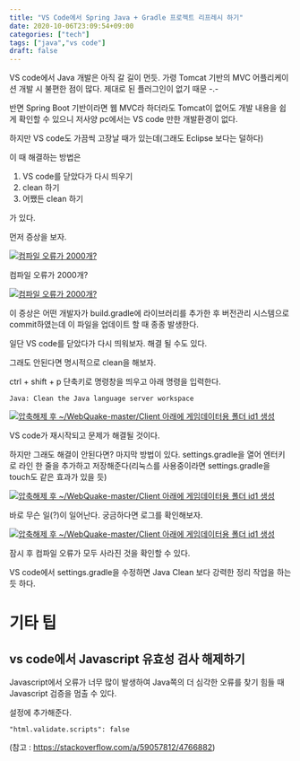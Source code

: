 ```yaml
---
title: "VS Code에서 Spring Java + Gradle 프로젝트 리프레시 하기"
date: 2020-10-06T23:09:54+09:00
categories: ["tech"]
tags: ["java","vs code"]
draft: false
---
```


VS code에서 Java 개발은 아직 갈 길이 먼듯.
가령 Tomcat 기반의  MVC 어플리케이션 개발 시 불편한 점이 많다. 제대로 된 플러그인이 없기 때문 -.-

반면 Spring Boot 기반이라면 웹 MVC라 하더라도 Tomcat이 없어도 개발 내용을 쉽게 확인할 수 있으니 저사양 pc에서는 VS code 만한 개발환경이 없다.

하지만 VS code도 가끔씩 고장날 때가 있는데(그래도 Eclipse 보다는 덜하다)

이 때 해결하는 방법은

1. VS code를 닫았다가 다시 띄우기
1. clean 하기
1. 어쨌든 clean 하기

가 있다.

먼저 증상을 보자.

[![컴파일 오류가 2000개?](/images/Java-Overview-dis_backend-Code-OSS.png)](/images/SJava-Overview-dis_backend-Code-OSS.png)

컴파일 오류가 2000개?

[![컴파일 오류가 2000개?](/images/Java-Overview-dis_backend-Code-OSS_2k.png)](/images/SJava-Overview-dis_backend-Code-OSS_2k.png)

이 증상은 어떤 개발자가 build.gradle에 라이브러리를 추가한 후 버전관리 시스템으로 commit하였는데 이 파일을 업데이트 할 때 종종 발생한다. 

일단 VS code를 닫았다가 다시 띄워보자. 해결 될 수도 있다.

그래도 안된다면 명시적으로 clean을 해보자.

ctrl + shift + p 단축키로 명령창을 띄우고 아래 명령을 입력한다.

	Java: Clean the Java language server workspace

[![압축해제 후 ~/WebQuake-master/Client 아래에 게임데이터용 폴더 id1 생성](/images/Java-Overview-dis_backend-Code-OSS_clean.png)](/images/SJava-Overview-dis_backend-Code-OSS_clean.png)

VS code가 재시작되고 문제가 해결될 것이다.

하지만 그래도 해결이 안된다면? 마지막 방법이 있다. settings.gradle을 열어 엔터키로 라인 한 줄을 추가하고 저장해준다(리눅스를 사용중이라면 settings.gradle을 touch도 같은 효과가 있을 듯)

[![압축해제 후 ~/WebQuake-master/Client 아래에 게임데이터용 폴더 id1 생성](/images/Java-Overview-dis_backend-Code-OSS_touch_settings.gradle.png)](/images/SJava-Overview-dis_backend-Code-OSS_touch_settings.gradle.png)

바로 무슨 일(?)이 일어난다. 궁금하다면 로그를 확인해보자.

[![압축해제 후 ~/WebQuake-master/Client 아래에 게임데이터용 폴더 id1 생성](/images/Java-Overview-dis_backend-Code-OSS_refreshing.png)](/images/SJava-Overview-dis_backend-Code-OSS_refreshing.png)

잠시 후 컴파일 오류가 모두 사라진 것을 확인할 수 있다.

VS code에서 settings.gradle을 수정하면 Java Clean 보다 강력한 정리 작업을 하는 듯 하다.

# 기타 팁

## vs code에서 Javascript 유효성 검사 해제하기

Javascript에서 오류가 너무 많이 발생하여 Java쪽의 더 심각한 오류를 찾기 힘들 때 Javascript 검증을 멈출 수 있다.

설정에 추가해준다.

	"html.validate.scripts": false
	
(참고 : https://stackoverflow.com/a/59057812/4766882)

